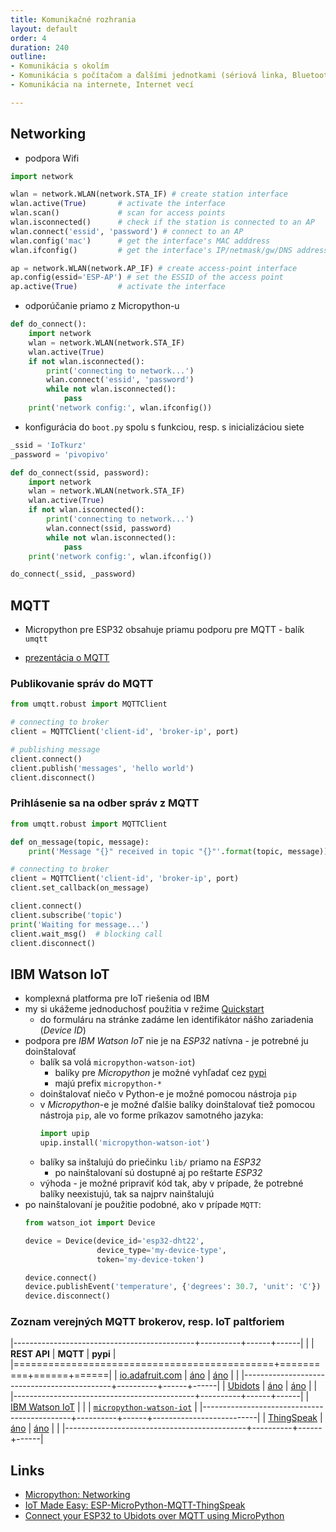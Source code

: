 ```yaml
---
title: Komunikačné rozhrania
layout: default
order: 4
duration: 240
outline:
- Komunikácia s okolím
- Komunikácia s počítačom a ďalšími jednotkami (sériová linka, Bluetooth, wifi, IR a iné)
- Komunikácia na internete, Internet vecí

---
```



## Networking

* podpora Wifi

```python
import network

wlan = network.WLAN(network.STA_IF) # create station interface
wlan.active(True)       # activate the interface
wlan.scan()             # scan for access points
wlan.isconnected()      # check if the station is connected to an AP
wlan.connect('essid', 'password') # connect to an AP
wlan.config('mac')      # get the interface's MAC adddress
wlan.ifconfig()         # get the interface's IP/netmask/gw/DNS addresses

ap = network.WLAN(network.AP_IF) # create access-point interface
ap.config(essid='ESP-AP') # set the ESSID of the access point
ap.active(True)         # activate the interface
```

* odporúčanie priamo z Micropython-u

```python
def do_connect():
    import network
    wlan = network.WLAN(network.STA_IF)
    wlan.active(True)
    if not wlan.isconnected():
        print('connecting to network...')
        wlan.connect('essid', 'password')
        while not wlan.isconnected():
            pass
    print('network config:', wlan.ifconfig())
```

* konfigurácia do `boot.py` spolu s funkciou, resp. s inicializáciou siete

```python
_ssid = 'IoTkurz'
_password = 'pivopivo'

def do_connect(ssid, password):
    import network
    wlan = network.WLAN(network.STA_IF)
    wlan.active(True)
    if not wlan.isconnected():
        print('connecting to network...')
        wlan.connect(ssid, password)
        while not wlan.isconnected():
            pass
    print('network config:', wlan.ifconfig())

do_connect(_ssid, _password)
```

## MQTT

* Micropython pre ESP32 obsahuje priamu podporu pre MQTT - balík `umqtt`

* [prezentácia o MQTT](http://bit.ly/2wKbheb)


### Publikovanie správ do MQTT

```python
from umqtt.robust import MQTTClient

# connecting to broker
client = MQTTClient('client-id', 'broker-ip', port)

# publishing message
client.connect()
client.publish('messages', 'hello world')
client.disconnect()
```


### Prihlásenie sa na odber správ z MQTT

```python
from umqtt.robust import MQTTClient

def on_message(topic, message):
    print('Message "{}" received in topic "{}"'.format(topic, message))

# connecting to broker
client = MQTTClient('client-id', 'broker-ip', port)
client.set_callback(on_message)

client.connect()
client.subscribe('topic')
print('Waiting for message...')
client.wait_msg()  # blocking call
client.disconnect()
```


## IBM Watson IoT

* komplexná platforma pre IoT riešenia od IBM
* my si ukážeme jednoduchosť použitia v režime [Quickstart](https://quickstart.internetofthings.ibmcloud.com/)
    * do formuláru na stránke zadáme len identifikátor nášho zariadenia (_Device ID_)
* podpora pre _IBM Watson IoT_ nie je na _ESP32_ natívna - je potrebné ju doinštalovať
    * balík sa volá `micropython-watson-iot`)
        * balíky pre _Micropython_ je možné vyhľadať cez [pypi](https://pypi.org/)
        * majú prefix `micropython-*`
    * doinštalovať niečo v Python-e je možné pomocou nástroja `pip`
    * v _Micropython_-e je možné ďalšie balíky doinštalovať tiež pomocou nástroja `pip`, ale vo forme príkazov samotného jazyka:
      ```python
      import upip
      upip.install('micropython-watson-iot')
      ```
    * balíky sa inštalujú do priečinku `lib/` priamo na _ESP32_
        * po nainštalovaní sú dostupné aj po reštarte _ESP32_
    * výhoda - je možné pripraviť kód tak, aby v prípade, že potrebné balíky neexistujú, tak sa najprv nainštalujú
* po nainštalovaní je použitie podobné, ako v prípade `MQTT`:
  ```python
  from watson_iot import Device

  device = Device(device_id='esp32-dht22',
                  device_type='my-device-type',
                  token='my-device-token')

  device.connect()
  device.publishEvent('temperature', {'degrees': 30.7, 'unit': 'C'})
  device.disconnect()
  ```


### Zoznam verejných MQTT brokerov, resp. IoT paltforiem

|---------------------------------------------+----------+------+------|
|                                             | **REST API** | **MQTT** | **pypi** |
|=============================================+==========+======+======|
| [io.adafruit.com](https://io.adafruit.com/) | [áno](https://io.adafruit.com/api/docs/#adafruit-io-http-api) | [áno](https://io.adafruit.com/api/docs/mqtt.html#adafruit-io-mqtt-api) |      |
|---------------------------------------------+----------+------+------|
| [Ubidots](https://ubidots.com/)             | [áno](https://ubidots.com/docs/sw/#tag/Datasources) | [áno](https://ubidots.com/docs/hw/#mqtt-authentication) |      |
|---------------------------------------------+----------+------+------|
| [IBM Watson IoT]()                          |          |      | [`micropython-watson-iot`](https://pypi.org/project/micropython-watson-iot/) |
|---------------------------------------------+----------+------+--------------------------|
| [ThingSpeak](https://thingspeak.com/)       | [áno](https://uk.mathworks.com/help/thingspeak/rest-api.html?s_tid=CRUX_lftnav) | [áno](https://uk.mathworks.com/help/thingspeak/mqtt-api.html) |      |
|---------------------------------------------+----------+------+------|


## Links

* [Micropython: Networking](https://docs.micropython.org/en/latest/esp32/quickref.html#networking)
* [IoT Made Easy: ESP-MicroPython-MQTT-ThingSpeak](https://towardsdatascience.com/iot-made-easy-esp-micropython-mqtt-thingspeak-ce05eea27814)
* [Connect your ESP32 to Ubidots over MQTT using MicroPython](https://help.ubidots.com/en/articles/1956065-connect-your-esp32-to-ubidots-over-mqtt-using-micropython)
